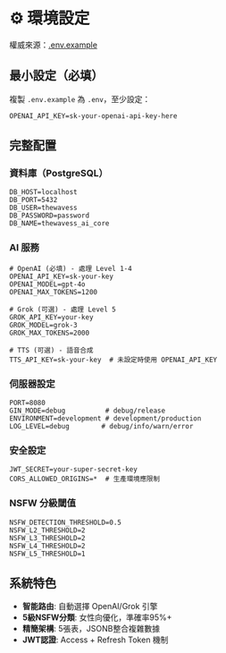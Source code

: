 # ⚙️ 環境設定

權威來源：[.env.example](./.env.example)

## 最小設定（必填）

複製 `.env.example` 為 `.env`，至少設定：

```env
OPENAI_API_KEY=sk-your-openai-api-key-here
```

## 完整配置

### 資料庫（PostgreSQL）
```env
DB_HOST=localhost
DB_PORT=5432
DB_USER=thewavess
DB_PASSWORD=password
DB_NAME=thewavess_ai_core
```

### AI 服務
```env
# OpenAI (必填) - 處理 Level 1-4
OPENAI_API_KEY=sk-your-key
OPENAI_MODEL=gpt-4o
OPENAI_MAX_TOKENS=1200

# Grok (可選) - 處理 Level 5
GROK_API_KEY=your-key
GROK_MODEL=grok-3
GROK_MAX_TOKENS=2000

# TTS (可選) - 語音合成
TTS_API_KEY=sk-your-key  # 未設定時使用 OPENAI_API_KEY
```

### 伺服器設定
```env
PORT=8080
GIN_MODE=debug          # debug/release
ENVIRONMENT=development # development/production
LOG_LEVEL=debug        # debug/info/warn/error
```

### 安全設定
```env
JWT_SECRET=your-super-secret-key
CORS_ALLOWED_ORIGINS=*  # 生產環境應限制
```

### NSFW 分級閾值
```env
NSFW_DETECTION_THRESHOLD=0.5
NSFW_L2_THRESHOLD=2
NSFW_L3_THRESHOLD=2
NSFW_L4_THRESHOLD=2
NSFW_L5_THRESHOLD=1
```

## 系統特色

- **智能路由**: 自動選擇 OpenAI/Grok 引擎
- **5級NSFW分類**: 女性向優化，準確率95%+
- **精簡架構**: 5張表，JSONB整合複雜數據
- **JWT認證**: Access + Refresh Token 機制